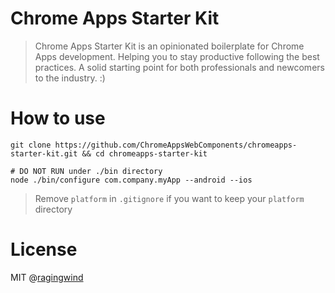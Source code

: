 # Chrome Apps Starter Kit

> Chrome Apps Starter Kit is an opinionated boilerplate for Chrome Apps development. Helping you to stay productive following the best practices. A solid starting point for both professionals and newcomers to the industry. :)

# How to use

```
git clone https://github.com/ChromeAppsWebComponents/chromeapps-starter-kit.git && cd chromeapps-starter-kit

# DO NOT RUN under ./bin directory
node ./bin/configure com.company.myApp --android --ios
```

> Remove `platform` in `.gitignore` if you want to keep your `platform` directory

# License

MIT @[ragingwind](http://ragingwind.me)
